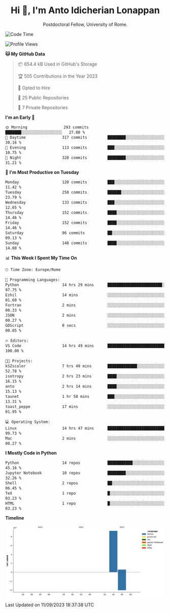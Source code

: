 
<h1 align="center">Hi 👋, I'm Anto Idicherian Lonappan</h1>
<p align="center">Postdoctoral Fellow, University of Rome. </p>


<!--START_SECTION:waka-->
![Code Time](http://img.shields.io/badge/Code%20Time-444%20hrs%2024%20mins-blue)

![Profile Views](http://img.shields.io/badge/Profile%20Views-4-blue)

**🐱 My GitHub Data** 

> 📦 654.4 kB Used in GitHub's Storage 
 > 
> 🏆 505 Contributions in the Year 2023
 > 
> 💼 Opted to Hire
 > 
> 📜 25 Public Repositories 
 > 
> 🔑 7 Private Repositories 
 > 
**I'm an Early 🐤** 

```text
🌞 Morning                293 commits         ███████░░░░░░░░░░░░░░░░░░   27.88 % 
🌆 Daytime                317 commits         ████████░░░░░░░░░░░░░░░░░   30.16 % 
🌃 Evening                113 commits         ███░░░░░░░░░░░░░░░░░░░░░░   10.75 % 
🌙 Night                  328 commits         ████████░░░░░░░░░░░░░░░░░   31.21 % 
```
📅 **I'm Most Productive on Tuesday** 

```text
Monday                   120 commits         ███░░░░░░░░░░░░░░░░░░░░░░   11.42 % 
Tuesday                  250 commits         ██████░░░░░░░░░░░░░░░░░░░   23.79 % 
Wednesday                133 commits         ███░░░░░░░░░░░░░░░░░░░░░░   12.65 % 
Thursday                 152 commits         ████░░░░░░░░░░░░░░░░░░░░░   14.46 % 
Friday                   152 commits         ████░░░░░░░░░░░░░░░░░░░░░   14.46 % 
Saturday                 96 commits          ██░░░░░░░░░░░░░░░░░░░░░░░   09.13 % 
Sunday                   148 commits         ████░░░░░░░░░░░░░░░░░░░░░   14.08 % 
```


📊 **This Week I Spent My Time On** 

```text
🕑︎ Time Zone: Europe/Rome

💬 Programming Languages: 
Python                   14 hrs 29 mins      ████████████████████████░   97.75 % 
Ezhil                    14 mins             ░░░░░░░░░░░░░░░░░░░░░░░░░   01.60 % 
Fortran                  2 mins              ░░░░░░░░░░░░░░░░░░░░░░░░░   00.33 % 
JSON                     2 mins              ░░░░░░░░░░░░░░░░░░░░░░░░░   00.27 % 
GDScript                 0 secs              ░░░░░░░░░░░░░░░░░░░░░░░░░   00.05 % 

🔥 Editors: 
VS Code                  14 hrs 49 mins      █████████████████████████   100.00 % 

🐱‍💻 Projects: 
kSZscaler                7 hrs 49 mins       █████████████░░░░░░░░░░░░   52.78 % 
isotropy                 2 hrs 23 mins       ████░░░░░░░░░░░░░░░░░░░░░   16.15 % 
anto                     2 hrs 14 mins       ████░░░░░░░░░░░░░░░░░░░░░   15.13 % 
taunet                   1 hr 58 mins        ███░░░░░░░░░░░░░░░░░░░░░░   13.31 % 
toast_peppe              17 mins             ░░░░░░░░░░░░░░░░░░░░░░░░░   01.95 % 

💻 Operating System: 
Linux                    14 hrs 47 mins      █████████████████████████   99.73 % 
Mac                      2 mins              ░░░░░░░░░░░░░░░░░░░░░░░░░   00.27 % 
```

**I Mostly Code in Python** 

```text
Python                   14 repos            ███████████░░░░░░░░░░░░░░   45.16 % 
Jupyter Notebook         10 repos            ████████░░░░░░░░░░░░░░░░░   32.26 % 
Shell                    2 repos             ██░░░░░░░░░░░░░░░░░░░░░░░   06.45 % 
TeX                      1 repo              █░░░░░░░░░░░░░░░░░░░░░░░░   03.23 % 
HTML                     1 repo              █░░░░░░░░░░░░░░░░░░░░░░░░   03.23 % 
```



**Timeline**

![Lines of Code chart](https://raw.githubusercontent.com/antolonappan/antolonappan/main/assets/bar_graph.png)


 Last Updated on 11/09/2023 18:37:38 UTC
<!--END_SECTION:waka-->
